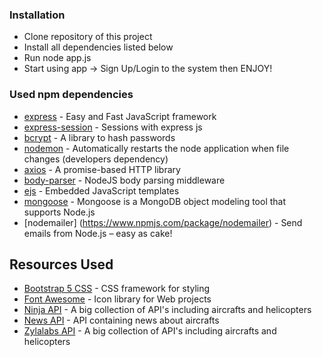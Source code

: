### Installation

- Clone repository of this project
- Install all dependencies listed below
- Run node app.js
- Start using app -> Sign Up/Login to the system then ENJOY!

### Used npm dependencies

-   [express](https://www.npmjs.com/package/express) - Easy and Fast JavaScript framework
-   [express-session](https://www.npmjs.com/package/express-session) - Sessions with express js
-   [bcrypt](https://www.npmjs.com/package/bcrypt) - A library to hash passwords
-   [nodemon](https://www.npmjs.com/package/nodemon) - Automatically restarts the node application when file changes (developers dependency)
-   [axios](https://www.npmjs.com/package/axios) - A promise-based HTTP library
-   [body-parser](https://www.npmjs.com/package/body-parser) - NodeJS body parsing middleware
-   [ejs](https://www.npmjs.com/package/ejs) - Embedded JavaScript templates
-   [mongoose](https://www.npmjs.com/package/mongoose) - Mongoose is a MongoDB object modeling tool that supports Node.js
-   [nodemailer] (https://www.npmjs.com/package/nodemailer) - Send emails from Node.js – easy as cake!

## Resources Used

-   [Bootstrap 5 CSS](https://getbootstrap.com/) - CSS framework for styling
-   [Font Awesome](https://fontawesome.com/) - Icon library for Web projects
-   [Ninja API](https://api-ninjas.com/api/) - A big collection of API's including aircrafts and helicopters
-   [News API](https://newsapi.org)  - API containing news about aircrafts
-   [Zylalabs API](https://zylalabs.com/) - A big collection of API's including aircrafts and helicopters



